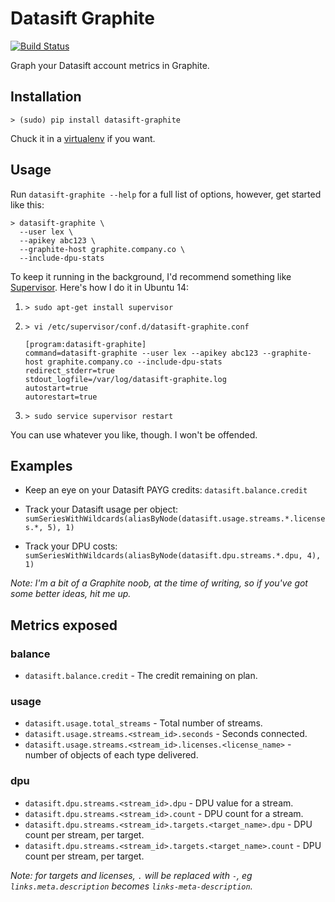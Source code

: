 # Datasift Graphite

[![Build Status](https://travis-ci.org/lextoumbourou/datasift-graphite.svg?branch=master)](https://travis-ci.org/lextoumbourou/datasift-graphite)

Graph your Datasift account metrics in Graphite.

## Installation

```
> (sudo) pip install datasift-graphite
```

Chuck it in a [virtualenv](https://virtualenv.pypa.io/en/latest/) if you want.

## Usage

Run ``datasift-graphite --help`` for a full list of options, however, get started like this:

```
> datasift-graphite \
  --user lex \
  --apikey abc123 \
  --graphite-host graphite.company.co \
  --include-dpu-stats
```

To keep it running in the background, I'd recommend something like [Supervisor](http://supervisord.org/). Here's how I do it in Ubuntu 14:

1. ```> sudo apt-get install supervisor```

2. ```> vi /etc/supervisor/conf.d/datasift-graphite.conf```

    ```
    [program:datasift-graphite]
    command=datasift-graphite --user lex --apikey abc123 --graphite-host graphite.company.co --include-dpu-stats
    redirect_stderr=true
    stdout_logfile=/var/log/datasift-graphite.log
    autostart=true
    autorestart=true
    ```
3. ```> sudo service supervisor restart```

You can use whatever you like, though. I won't be offended.

## Examples

* Keep an eye on your Datasift PAYG credits: ```datasift.balance.credit```

* Track your Datasift usage per object: ``sumSeriesWithWildcards(aliasByNode(datasift.usage.streams.*.licenses.*, 5), 1)``

* Track your DPU costs: ``sumSeriesWithWildcards(aliasByNode(datasift.dpu.streams.*.dpu, 4), 1)``

*Note: I'm a bit of a Graphite noob, at the time of writing, so if you've got some better ideas, hit me up.*

## Metrics exposed

### balance

* ``datasift.balance.credit`` - The credit remaining on plan.

### usage

* ``datasift.usage.total_streams`` - Total number of streams.
* ``datasift.usage.streams.<stream_id>.seconds`` - Seconds connected.
* ``datasift.usage.streams.<stream_id>.licenses.<license_name>`` - number of objects of each type delivered.

### dpu


* ``datasift.dpu.streams.<stream_id>.dpu`` - DPU value for a stream.
* ``datasift.dpu.streams.<stream_id>.count`` - DPU count for a stream.
* ``datasift.dpu.streams.<stream_id>.targets.<target_name>.dpu`` - DPU count per stream, per target.
* ``datasift.dpu.streams.<stream_id>.targets.<target_name>.count`` - DPU count per stream, per target.

*Note: for targets and licenses, ``.`` will be replaced with ``-``, eg ``links.meta.description`` becomes ``links-meta-description``.*

